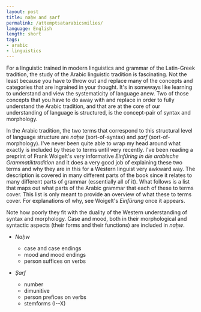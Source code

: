 ```yaml
---
layout: post
title: naḥw and ṣarf
permalink: /attemptsatarabicsmilies/
language: English
length: short
tags:
- arabic
- linguistics
---
```


For a linguistic trained in modern linguistics and grammar of the Latin-Greek tradition, the study of the Arabic linguistic tradition is fascinating. Not the least because you have to throw out and replace many of the concepts and categories that are ingrained in your thought. It's in someways like learning to understand and view the systematicity of language anew. Two of those concepts that you have to do away with and replace in order to fully understand the Arabic tradition, and that are at the core of our understanding of language is structured, is the concept-pair of syntax and morphology.

In the Arabic tradition, the two terms that correspond to this structural level of language structure are *naḥw* (sort-of-syntax) and *ṣarf* (sort-of-morphology). I've never been quite able to wrap my head around what exactly is included by these to terms until very recently. I've been reading a preprint of Frank Woigelt's very informative *Einfüring in die arabische Grammatiktradition* and it does a very good job of explaining these two terms and why they are in this for a Western linguist very awkward way. The description is covered in many different parts of the book since it relates to many different parts of grammar (essentially all of it). What follows is a list that maps out what parts of the Arabic grammar that each of these to terms cover. This list is only meant to provide an overview of what these to terms cover. For explanations of why, see Woigelt's *Einfürung* once it appears. 

Note how poorly they fit with the duality of the Western understanding of syntax and morphology. Case and mood, both in their morphological and syntactic aspects (their forms and their functions) are included in *naḥw*.  

- *Naḥw*
    - case and case endings 
    - mood and mood endings 
    - person suffices on verbs

- *Ṣarf*
    - number
    - dimunitive
    - person prefices on verbs
    - stemforms (I--X)
